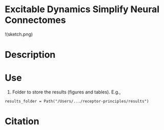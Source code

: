 # Excitable Dynamics Simplify Neural Connectomes

!(sketch.png)

# Description

# Use


1. Folder to store the results (figures and tables). E.g., 
```
results_folder = Path("/Users/.../receptor-principles/results")
```

# Citation
